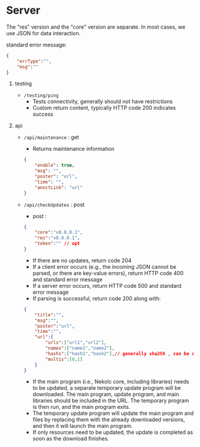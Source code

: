 # Server

The "res" version and the "core" version are separate. In most cases, we use JSON for data interaction.

standard error message:

```json
{
    "errType":"",
    "msg":""
}
```

1. testing
    - `/testing/ping`
        - Tests connectivity, generally should not have restrictions
        - Custom return content, typically HTTP code 200 indicates success
2. api

    - `/api/maintenance` : get

        - Returns maintenance information

        ```json
        {
            "enable": true,
            "msg": "",
            "poster": "url",
            "time": "",
            "annctLink": "url"
        }
        ```

    - `/api/checkUpdates` : post

        - post :

        ```json
        {
            "core":"v0.0.0.1",
            "res":"v0.0.0.1",
            "token":"" // opt
        }
        ```

        - If there are no updates, return code 204  
        - If a client error occurs (e.g., the incoming JSON cannot be parsed, or there are key-value errors), return HTTP code 400 and standard error message  
        - If a server error occurs, return HTTP code 500 and standard error message  
        - If parsing is successful, return code 200 along with:

        ```json
        {
            "title":"",
            "msg":"",
            "poster":"url",
            "time":"",
            "url":{
                "urls":["url1","url2"],
                "names":["name1","name2"],
                "hashs":["hash1","hash2"],// generally sha256 , can be customized
                "multis":[0,1]
            }
        }
        ```

        - If the main program (i.e., Nekolc core, including libraries) needs to be updated, a separate temporary update program will be downloaded. The main program, update program, and main libraries should be included in the URL. The temporary program is then run, and the main program exits.
        - The temporary update program will update the main program and files by replacing them with the already downloaded versions, and then it will launch the main program.
        - If only resources need to be updated, the update is completed as soon as the download finishes.
